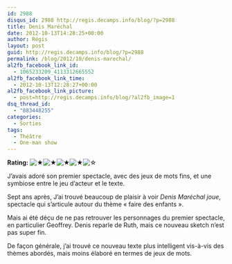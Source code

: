```yaml
---
id: 2988
disqus_id: 2988 http://regis.decamps.info/blog/?p=2988
title: Denis Maréchal
date: 2012-10-13T14:28:25+00:00
author: Régis
layout: post
guid: http://regis.decamps.info/blog/?p=2988
permalink: /blog/2012/10/denis-marechal/
al2fb_facebook_link_id:
  - 1065233209_4113312665552
al2fb_facebook_link_time:
  - 2012-10-13T12:28:27+00:00
al2fb_facebook_link_picture:
  - post=http://regis.decamps.info/blog/?al2fb_image=1
dsq_thread_id:
  - "883448255"
categories:
  - Sorties
tags:
  - Théâtre
  - One-man show
---
```

**Rating:** ![&#9733;](/blog/wp-content/plugins/xavins-review-ratings/default/star.png "4/5")![&#9733;](/blog/wp-content/plugins/xavins-review-ratings/default/star.png "4/5")![&#9733;](/blog/wp-content/plugins/xavins-review-ratings/default/star.png "4/5")![&#9733;](/blog/wp-content/plugins/xavins-review-ratings/default/star.png "4/5")![&#9734;](/blog/wp-content/plugins/xavins-review-ratings/default/blank_star.png "4/5") 


  
J’avais adoré son premier spectacle, avec des jeux de mots fins, et une symbiose entre le jeu d’acteur et le texte. 

Sept ans après, J’ai trouvé beaucoup de plaisir à voir _Denis Maréchal joue_, spectacle qui s’articule autour du thème « faire des enfants ».
  
<!--more-->


  


Mais ai été déçu de ne pas retrouver les personnages du premier spectacle, en particulier Geoffrey. Denis reparle de Ruth, mais ce nouveau sketch n’est pas super fin. 

De façon générale, j’ai trouvé ce nouveau texte plus intelligent vis-à-vis des thèmes abordés, mais moins élaboré en termes de jeux de mots.

